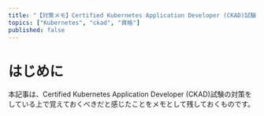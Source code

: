```yaml
---
title: "【対策メモ】Certified Kubernetes Application Developer (CKAD)試験"
topics: ["Kubernetes", "ckad", "資格"]
published: false
---
```


# はじめに

本記事は、Certified Kubernetes Application Developer (CKAD)試験の対策をしている上で覚えておくべきだと感じたことをメモとして残しておくものです。

# 